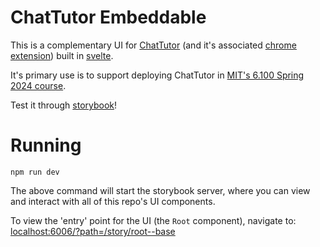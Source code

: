 # ChatTutor Embeddable

This is a complementary UI for [ChatTutor](https://github.com/ChatTutor/chattutor) (and it's associated [chrome extension](https://github.com/ChatTutor/chattutorextension)) built in [svelte](https://svelte.dev/). 

It's primary use is to support deploying ChatTutor in [MIT's 6.100 Spring 2024 course](https://github.com/mitmedialab/6100-spring-chat-tutor-extension/tree/main). 

Test it through [storybook](https://mitmedialab.github.io/chat-tutor-embeddable/main/storybook/?path=/story/root--base)!

# Running

```
npm run dev
```

The above command will start the storybook server, where you can view and interact with all of this repo's UI components. 

To view the 'entry' point for the UI (the `Root` component), navigate to: [localhost:6006/?path=/story/root--base](http://localhost:6006/?path=/story/root--base)